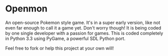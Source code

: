 Openmon
=======

An open-source Pokemon style game. It's in a super early version, like not even far enough to call it a game yet. Don't worry though! It is being coded by one single developer with a passion for games. This is coded completely in Python 3.3 using PyGame, a powerful SDL Python port.

Feel free to fork or help this project at your own will!
